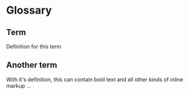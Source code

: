 # Glossary

## Term

Definition for this term

## Another term

With it's definition, this can contain bold text
and all other kinds of inline markup ...